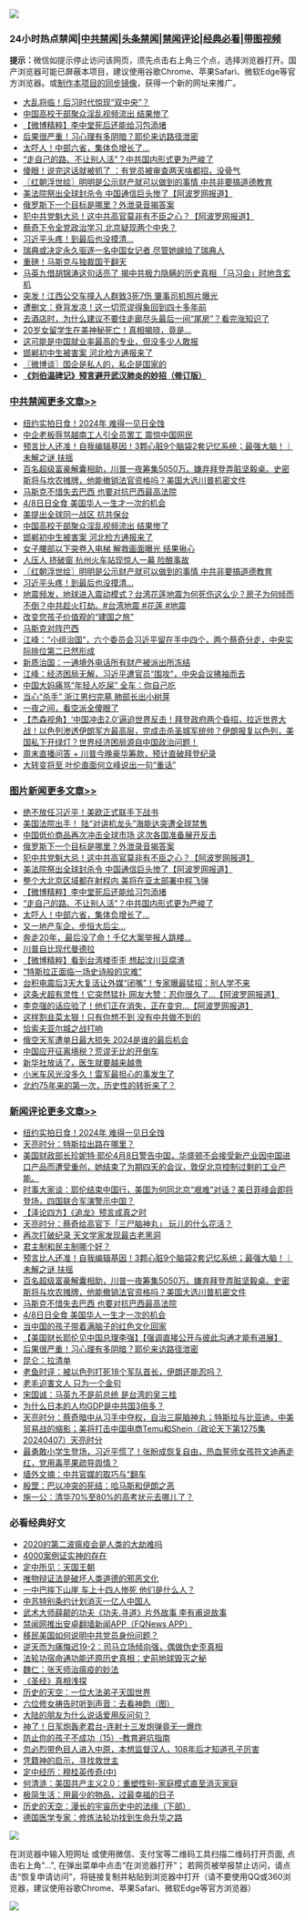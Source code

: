 ![](https://raw.githubusercontent.com/jsvpn/jsproxy/dev/64photo/fqnews-qr.jpg)

<div id="tt">
<h3>24小时热点禁闻|<a href="#%E4%B8%AD%E5%85%B1%E7%A6%81%E9%97%BB%E6%9B%B4%E5%A4%9A%E6%96%87%E7%AB%A0">中共禁闻</a>|<a href="#%E5%9B%BE%E7%89%87%E6%96%B0%E9%97%BB%E6%9B%B4%E5%A4%9A%E6%96%87%E7%AB%A0">头条禁闻</a>|<a href="#%E6%96%B0%E9%97%BB%E8%AF%84%E8%AE%BA%E6%9B%B4%E5%A4%9A%E6%96%87%E7%AB%A0">禁闻评论|<a href="#%E5%BF%85%E7%9C%8B%E7%BB%8F%E5%85%B8%E5%A5%BD%E6%96%87">经典必看</a>|<a href="https://9290254.xyz/3" target="_blank">带图视频</a></h3>
<div><b>提示：</b>微信如提示停止访问该网页，须先点击右上角三个点，选择浏览器打开。国产浏览器可能已屏蔽本项目，建议使用谷歌Chrome、苹果Safari、微软Edge等官方浏览器。或<a href="%E5%88%B6%E4%BD%9Cgit%E7%A6%81%E9%97%BB%E9%95%9C%E5%83%8F.md">制作本项目的同步镜像</a>，获得一个新的网址来推广。</div>
<ul>

<li><a href="/comments/20240408/2022257.md">大乱将临！后习时代惊现“双中央”？</a></li>
<li><a href="/cbnews/20240408/2022449.md">中国高校干部聚众淫乱视频流出 结果惨了</a></li>
<li><a href="/topimagenews/20240408/2022327.md">【微博精粹】李中堂死后还能给习包添堵</a></li>
<li><a href="/comments/20240408/2022337.md">后果很严重！习心理有多阴暗？耶伦来访路径泄密</a></li>
<li><a href="/topimagenews/20240408/2022254.md">太吓人！中部六省，集体负增长了…</a></li>
<li><a href="/topimagenews/20240408/2022275.md">“走自己的路、不让别人活”？中共国内形式更为严峻了</a></li>
<li><a href="/comments/20240408/2022244.md">傻眼！说完这话就被抓了 ：有党员被审查两天啥都招，没骨气</a></li>
<li><a href="/cbnews/20240408/2022333.md">〖红朝浮世绘〗明明是公示财产就可以做到的事情 中共非要搞道德教育</a></li>
<li><a href="/topimagenews/20240408/2022357.md">美法院祭出全球封杀令 中国通信巨头惨了【阿波罗网报道】</a></li>
<li><a href="/topimagenews/20240408/2022401.md">俄罗斯下一个目标是哪里？外泄录音揭答案</a></li>
<li><a href="/topimagenews/20240408/2022388.md">犯中共党魁大忌！这中共高官莫非有不臣之心？【阿波罗网报道】</a></li>
<li><a href="/baitai/20240408/2022477.md">蔡奇下令全党政治学习 北京疑现两个中央？</a></li>
<li><a href="/cbnews/20240408/2022329.md">习近平头疼！到最后也没摸清…</a></li>
<li><a href="/headline/20240408/2022429.md">瑞典或决定永久驱逐一名中国女记者 尽管她嫁给了瑞典人</a></li>
<li><a href="/worldnews/20240408/2022336.md">重磅！马斯克与独裁国干翻天</a></li>
<li><a href="/baitai/20240408/2022457.md">马英九借胡锦涛这句话亮了 揭中共极力隐瞒的历史真相 「马习会」时地含玄机</a></li>
<li><a href="/baitai/20240408/2022458.md">突发！江西公交车撞入人群致3死7伤 肇事司机照片曝光</a></li>
<li><a href="/cnnews/20240408/2022240.md">遭删文：脊背发凉！这一切荒谬得象回到四十多年前</a></li>
<li><a href="/funmedia/20240408/2022330.md">去酒店时，为什么建议不要住走廊尽头最后一间“尾房”？看完涨知识了</a></li>
<li><a href="/cnnews/20240408/2022248.md">20岁女留学生在美神秘死亡！真相揭晓，竟是…</a></li>
<li><a href="/cnnews/20240408/2022246.md">这可能是中国就业率最高的专业，但没多少人敢报</a></li>
<li><a href="/cbnews/20240408/2022370.md">邯郸初中生被害案 河北检方通报来了</a></li>
<li><a href="/ssgc/20240408/2022282.md">〖微博谈〗国企是私人的，私企是国家的</a></li>
<li><b><a href="/comments/20200207/1272816.md" target="_blank">《刘伯温碑记》预言避开武汉肺炎的妙招（修订版）</a></b></li>
</ul>
</div>

<div class="catlist">
<h3><a href="/cbnews/" target="_blank">中共禁闻</a><span><a href="/cbnews/" target="_blank" rel="nofollow">更多文章>></a></span></h3>
<ul>
<li><a href="/comments/20240409/2022640.md" target="_blank">纽约实拍日食！2024年 难得一见日全蚀</a></li>
<li><a href="/cbnews/20240409/2022634.md" target="_blank">中企老板辱骂越南工人引全员罢工 震惊中国网民</a></li>
<li><a href="/comments/20240408/2022474.md" target="_blank">预言比人还准！自我编辑基因！3颗心脏9个脑袋2套记忆系统；最强大脑！｜未解之谜 扶摇</a></li>
<li><a href="/comments/20240408/2022463.md" target="_blank">百名超级富豪解囊相助，川普一夜筹集5050万。嫌弃拜登弄脏坚毅桌。史密斯将与坎农摊牌，他能撤销法官资格吗？美国大选川普机密文件</a></li>
<li><a href="/comments/20240408/2022454.md" target="_blank">马斯克不惜失去巴西 也要对抗巴西最高法院</a></li>
<li><a href="/comments/20240408/2022453.md" target="_blank">4/8日日全食 美国华人一生才一次的机会</a></li>
<li><a href="/cbnews/20240408/2022450.md" target="_blank">美提出全球同一战区 抗共保台</a></li>
<li><a href="/cbnews/20240408/2022449.md" target="_blank">中国高校干部聚众淫乱视频流出 结果惨了</a></li>
<li><a href="/cbnews/20240408/2022370.md" target="_blank">邯郸初中生被害案 河北检方通报来了</a></li>
<li><a href="/cbnews/20240408/2022369.md" target="_blank">女子腰部以下突卷入电梯 解救画面曝光 结果揪心</a></li>
<li><a href="/cbnews/20240408/2022368.md" target="_blank">人压人 挤破窗 杭州火车站现惊人一幕 险酿事故</a></li>
<li><a href="/cbnews/20240408/2022333.md" target="_blank">〖红朝浮世绘〗明明是公示财产就可以做到的事情 中共非要搞道德教育</a></li>
<li><a href="/cbnews/20240408/2022329.md" target="_blank">习近平头疼！到最后也没摸清…</a></li>
<li><a href="/comments/20240408/2022204.md" target="_blank">地震频发，地球进入震动模式？台湾花莲地震为何死伤这么少？房子为何倾而不倒？中共趁火打劫。#台湾地震 #花莲 #地震</a></li>
<li><a href="/comments/20240408/2022203.md" target="_blank">改变您孩子价值观的“建国之旅”</a></li>
<li><a href="/comments/20240408/2022202.md" target="_blank">马斯克对阵巴西</a></li>
<li><a href="/cbnews/20240407/2022193.md" target="_blank">江峰：“小组治国”，六个委员会习近平留在手中四个，两个蔡奇分走，中央实际排位第二已然形成</a></li>
<li><a href="/cbnews/20240407/2022184.md" target="_blank">新质治国：一通境外电话所有财产被派出所冻结</a></li>
<li><a href="/cbnews/20240407/2022177.md" target="_blank">江峰：经济困局无解，习近平遭官员“围攻”，中央会议拂袖而去</a></li>
<li><a href="/cbnews/20240407/2022046.md" target="_blank">中国大妈痛骂“年轻人吃屎” 全车：你自己吃</a></li>
<li><a href="/cbnews/20240407/2022036.md" target="_blank">当心“杀手” 浙江男扫完墓 肺部长出小树芽</a></li>
<li><a href="/cbnews/20240407/2022014.md" target="_blank">一夜之间，看空派全傻眼了</a></li>
<li><a href="/comments/20240407/2022008.md" target="_blank">【杰森视角】‘中国冲击2.0’逼迫世界反击！拜登政府两个昏招，拉近世界大战！以色列渗透伊朗军方最高层，完成击杀圣城军统帅？伊朗报复以色列，美国私下开绿灯？世界经济困局源自中国政治问题！</a></li>
<li><a href="/comments/20240407/2022002.md" target="_blank">周末直播问答 + 川普今晚豪华筹款，预计直破拜登纪录</a></li>
<li><a href="/cbnews/20240407/2021974.md" target="_blank">大转变将至 叶伦直面何立峰说出一句“重话”</a></li>

</ul>
</div>
<div class="catlist">
<h3><a href="/topimagenews/" target="_blank">图片新闻</a><span><a href="/topimagenews/" target="_blank" rel="nofollow">更多文章>></a></span></h3>
<ul>
<li><a href="/topimagenews/20240409/2022633.md" target="_blank">绝不放任习近平！美欧正式联手下战书</a></li>
<li><a href="/topimagenews/20240409/2022565.md" target="_blank">美国法院出手！ 陆“对讲机龙头”海能达突遭全球禁售</a></li>
<li><a href="/topimagenews/20240409/2022564.md" target="_blank">中国低价商品再次冲击全球市场 这次各国准备展开反击</a></li>
<li><a href="/topimagenews/20240408/2022401.md" target="_blank">俄罗斯下一个目标是哪里？外泄录音揭答案</a></li>
<li><a href="/topimagenews/20240408/2022388.md" target="_blank">犯中共党魁大忌！这中共高官莫非有不臣之心？【阿波罗网报道】</a></li>
<li><a href="/topimagenews/20240408/2022357.md" target="_blank">美法院祭出全球封杀令 中国通信巨头惨了【阿波罗网报道】</a></li>
<li><a href="/topimagenews/20240408/2022328.md" target="_blank">整个大北京区域都在射程内 美将在亚太部署中程飞弹</a></li>
<li><a href="/topimagenews/20240408/2022327.md" target="_blank">【微博精粹】李中堂死后还能给习包添堵</a></li>
<li><a href="/topimagenews/20240408/2022275.md" target="_blank">“走自己的路、不让别人活”？中共国内形式更为严峻了</a></li>
<li><a href="/topimagenews/20240408/2022254.md" target="_blank">太吓人！中部六省，集体负增长了…</a></li>
<li><a href="/topimagenews/20240408/2022253.md" target="_blank">又一地产车企，步恒大后尘…</a></li>
<li><a href="/topimagenews/20240408/2022238.md" target="_blank">奔走20年，最后没了命！千亿大案举报人跳楼…</a></li>
<li><a href="/topimagenews/20240407/2022093.md" target="_blank">川普自比现代曼德拉</a></li>
<li><a href="/topimagenews/20240407/2022035.md" target="_blank">【微博精粹】看到台湾楼歪歪 想起汶川豆腐渣</a></li>
<li><a href="/topimagenews/20240407/2022034.md" target="_blank">“特斯拉正面临一场史诗般的灾难”</a></li>
<li><a href="/topimagenews/20240407/2022026.md" target="_blank">台积电震后3天大复活让外媒“闭嘴”！专家曝最猛招：别人学不来</a></li>
<li><a href="/topimagenews/20240407/2022025.md" target="_blank">这条犬超有灵性！它突然猛扑 网友大赞：忍你很久了&#8230;【阿波罗网报道】</a></li>
<li><a href="/topimagenews/20240407/2022001.md" target="_blank">李克强的话应验了！他们正在消失，正在变穷…【阿波罗网报道】</a></li>
<li><a href="/topimagenews/20240407/2021993.md" target="_blank">这样割韭菜太狠！只有你想不到 没有中共做不到的</a></li>
<li><a href="/topimagenews/20240407/2021973.md" target="_blank">恰索夫亚尔城之战打响</a></li>
<li><a href="/topimagenews/20240407/2021972.md" target="_blank">俄空天军遭单日最大损失 2024是谁的最后机会</a></li>
<li><a href="/topimagenews/20240407/2021961.md" target="_blank">中国应开征离境税？荒谬无比的开倒车</a></li>
<li><a href="/topimagenews/20240407/2021960.md" target="_blank">新华社放话了，医生就要越来越贵</a></li>
<li><a href="/topimagenews/20240407/2021944.md" target="_blank">小米车风光没多久！雷军最担心的事发生了</a></li>
<li><a href="/topimagenews/20240407/2021943.md" target="_blank">北约75年来的第一次，历史性的转折来了？</a></li>

</ul>
</div>
<div class="catlist">
<h3><a href="/comments/" target="_blank">新闻评论</a><span><a href="/comments/" target="_blank" rel="nofollow">更多文章>></a></span></h3>
<ul>
<li><a href="/comments/20240409/2022640.md" target="_blank">纽约实拍日食！2024年 难得一见日全蚀</a></li>
<li><a href="/comments/20240409/2022621.md" target="_blank">天亮时分：特斯拉出路在哪里？</a></li>
<li><a href="/comments/20240409/2022618.md" target="_blank">美国财政部长珍妮特·耶伦4月8日警告中国，华盛顿不会接受新产业因中国进口产品而遭受重创，她结束了为期四天的会议，敦促北京控制过剩的工业产能。</a></li>
<li><a href="/comments/20240408/2022508.md" target="_blank">时事大家谈：耶伦结束中国行，美国为何同北京“艰难”对话？美日菲峰会即将登场，四国联合军演警示中国？</a></li>
<li><a href="/comments/20240408/2022505.md" target="_blank">【泽论四方】《追龙》预言成真之时</a></li>
<li><a href="/comments/20240408/2022502.md" target="_blank">天亮时分：蔡奇给高官下「三尸脑神丸」 玩儿的什么花活？</a></li>
<li><a href="/comments/20240408/2022501.md" target="_blank">再次打破纪录 天文学家发现最古老黑洞</a></li>
<li><a href="/comments/20240408/2022481.md" target="_blank">君主制和民主制哪个好？</a></li>
<li><a href="/comments/20240408/2022474.md" target="_blank">预言比人还准！自我编辑基因！3颗心脏9个脑袋2套记忆系统；最强大脑！｜未解之谜 扶摇</a></li>
<li><a href="/comments/20240408/2022463.md" target="_blank">百名超级富豪解囊相助，川普一夜筹集5050万。嫌弃拜登弄脏坚毅桌。史密斯将与坎农摊牌，他能撤销法官资格吗？美国大选川普机密文件</a></li>
<li><a href="/comments/20240408/2022454.md" target="_blank">马斯克不惜失去巴西 也要对抗巴西最高法院</a></li>
<li><a href="/comments/20240408/2022453.md" target="_blank">4/8日日全食 美国华人一生才一次的机会</a></li>
<li><a href="/comments/20240408/2022452.md" target="_blank">当中国的孩子带着满脑子的红色文化回家</a></li>
<li><a href="/comments/20240408/2022424.md" target="_blank">【美国财长耶伦见中国总理李强】【强调直接公开与彼此沟通才能有进展】</a></li>
<li><a href="/comments/20240408/2022337.md" target="_blank">后果很严重！习心理有多阴暗？耶伦来访路径泄密</a></li>
<li><a href="/comments/20240408/2022331.md" target="_blank">昆仑：拉清单</a></li>
<li><a href="/comments/20240408/2022311.md" target="_blank">老鱼时评：被以色列打死18个军队首长，伊朗还能忍吗？</a></li>
<li><a href="/comments/20240408/2022304.md" target="_blank">老毛迫害文人 只为一个金句</a></li>
<li><a href="/comments/20240408/2022303.md" target="_blank">宋国诚：马英九不是前总统 是台湾的吴三桂</a></li>
<li><a href="/comments/20240408/2022295.md" target="_blank">为什么日本的人均GDP是中共国3倍多？</a></li>
<li><a href="/comments/20240408/2022293.md" target="_blank">天亮时分：蔡奇暗中从习手中夺权，自治三屍脑神丸；特斯拉与比亚迪，中美贸易战的缩影；美将打击中国电商Temu和Shein（政论天下第1275集 20240407）天亮时分</a></li>
<li><a href="/comments/20240408/2022292.md" target="_blank">最勇敢小学生登场，习近平慌了！张盼成恢复自由，热血誓师女孩符文迪再走红，党用毒苹果疏导舆情？</a></li>
<li><a href="/comments/20240408/2022279.md" target="_blank">墙外文摘：中共官媒的取巧与“翻车</a></li>
<li><a href="/comments/20240408/2022278.md" target="_blank">殷罡：巴以冲突的死结：哈马斯和伊朗之恶</a></li>
<li><a href="/comments/20240408/2022277.md" target="_blank">施一公：清华70%至80%的高考状元去哪儿了？</a></li>

</ul>
</div>

<div class="catlist">
<h3>必看经典好文</h3>
<ul>
<li><a href="/comments/20200712/1359432.md" target="_blank">2020的第二波瘟疫会是人类的大劫难吗</a></li>
<li><a href="/lifebaike/20201113/1430218.md" target="_blank">4000案例证实神的存在</a></li>
<li><a href="/tculture/xiulian/20151111/470021.md" target="_blank">定中所见：天国王朝</a></li>
<li><a href="/cbnews/20170130/651555.md" target="_blank">唯物辩证法是破坏人类道德的邪恶文化</a></li>
<li><a href="/cbnews/20200611/1343057.md" target="_blank">一中巴摔下山崖 车上十四人惨死 他们是什么人？</a></li>
<li><a href="/comments/20220920/1786910.md" target="_blank">中苏特别条约计划消灭一亿人中国人</a></li>
<li><a href="/topimagenews/20181117/1032655.md" target="_blank">武术大师薛颠的功夫《功夫.寻道》片外故事 李有甫说故事</a></li>
<li><a href="/comments/20200503/1322531.md" target="_blank">禁闻网推出安卓翻墙新闻APP（FQNews APP）</a></li>
<li><a href="/comments/20220819/1773759.md" target="_blank">移民美国如何说明中共党员身份问题？</a></li>
<li><a href="/tculture/20190304/1091074.md" target="_blank">逆天而为痛悔迟19-2：司马立场倾向强，偶做伪史歪真相</a></li>
<li><a href="/tculture/20121025/73069.md" target="_blank">法轮功宿命通功能还原历史真相：史前地球毁灭之秘</a></li>
<li><a href="/comments/20200224/1282494.md" target="_blank">魏仁：张天师治瘟疫的妙法</a></li>
<li><a href="/tculture/20201113/1430493.md" target="_blank">《圣经》真相浅探</a></li>
<li><a href="/tculture/20121025/73067.md" target="_blank">历史的天空：一位大法弟子天国世界</a></li>
<li><a href="/tculture/20130420/118883.md" target="_blank">六位修女祷告时听到声音：去看神韵（图）</a></li>
<li><a href="/lifebaike/20200505/1323183.md" target="_blank">大陆的朋友为什么说话爱用反问句？</a></li>
<li><a href="/cnnews/aboluonews/20150422/388322.md" target="_blank">神了！日军炮轰老君台-连射十三发炮弹竟无一爆炸</a></li>
<li><a href="/comments/20231003/1941700.md" target="_blank">防止你的孩子不成功（15）-教育避坑指南</a></li>
<li><a href="/comments/20220722/1761714.md" target="_blank">忽必烈带色目人进入中原，本想监督汉人，108年后才知道孔子厉害</a></li>
<li><a href="/tculture/xiulian/20150708/421752.md" target="_blank">凭籍神的启示，寻找救世主</a></li>
<li><a href="/tculture/xiulian/20151105/467870.md" target="_blank">定中经历：穆桂英传奇(中)</a></li>
<li><a href="/comments/20230919/1935739.md" target="_blank">何清涟：美国共产主义2.0：重塑性别-家庭模式直至消灭家庭</a></li>
<li><a href="/comments/20221023/1801109.md" target="_blank">极简生活：用最少的物品，过最幸福的日子</a></li>
<li><a href="/tculture/20121025/73066.md" target="_blank">历史的天空：漫长的宇宙历史中的法缘（下部）</a></li>
<li><a href="/comments/20200607/783186.md" target="_blank">德国医学专家：修炼法轮功找到生命升华之路</a></li>

</ul>
</div>

![](https://raw.githubusercontent.com/jsvpn/jsproxy/dev/64photo/fqnews-qr.jpg)

在浏览器中输入短网址 或使用微信、支付宝等二维码工具扫描二维码打开页面, 点击右上角"...", 在弹出菜单中点击“在浏览器打开”； 若网页被举报禁止访问，请点击“恢复申请访问”，将链接复制并粘贴到浏览器中打开（请不要使用QQ或360浏览器，建议使用谷歌Chrome、苹果Safari、微软Edge等官方浏览器）

![](https://raw.githubusercontent.com/jsvpn/jsproxy/dev/64photo/wx.jpg)
